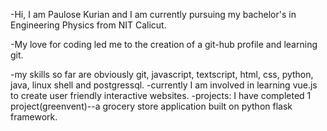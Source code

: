 -Hi, I am Paulose Kurian and I am currently pursuing my bachelor's in Engineering Physics from NIT Calicut.

-My love for coding led me to the creation of a git-hub profile and learning git.

-my skills so far are obviously git, javascript, textscript, html, css, python, java, linux shell and postgressql.
-currently I am involved in learning vue.js to create user friendly interactive websites.
-projects: I have completed 1 project(greenvent)--a grocery store application built on python flask framework.

<!---
paulose610/paulose610 is a ✨ special ✨ repository because its `README.md` (this file) appears on your GitHub profile.
You can click the Preview link to take a look at your changes.
--->
